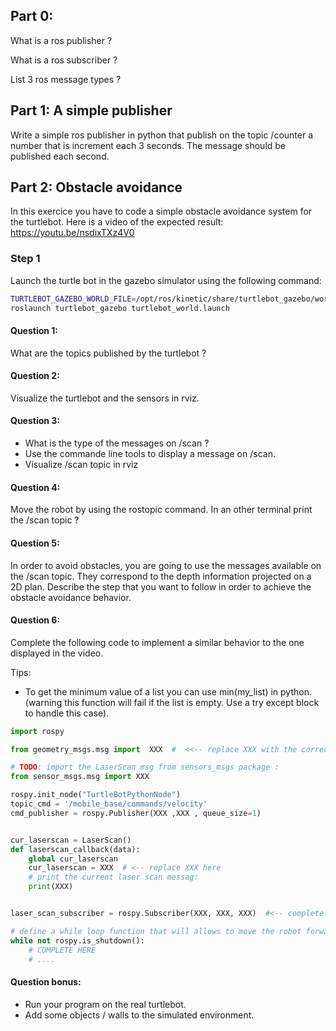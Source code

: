 
## Part 0:

What is a ros publisher ?

What is a ros subscriber ?

List 3 ros message types ?

## Part 1: A simple publisher
Write a simple ros publisher in python that publish on the topic /counter a number that is increment each 3 seconds.
The message should be published each second.

## Part 2: Obstacle avoidance
In this exercice you have to code a simple obstacle avoidance system for the turtlebot. Here is a video of the expected result: https://youtu.be/nsdixTXz4V0

### Step 1

Launch the turtle bot in the gazebo simulator using the following command:

```sh
TURTLEBOT_GAZEBO_WORLD_FILE=/opt/ros/kinetic/share/turtlebot_gazebo/worlds/corridor.world
roslaunch turtlebot_gazebo turtlebot_world.launch
```

#### Question 1:

What are the topics published by the turtlebot ?

#### Question 2:
Visualize the turtlebot and the sensors in rviz.

#### Question 3:
- What is the type of the messages on /scan ?
- Use the commande line tools to display a message on /scan.
- Visualize /scan topic in rviz


#### Question 4:
Move the robot by using the rostopic command. In an other terminal print the /scan topic ?

#### Question 5:

In order to avoid obstacles, you are going to use the messages available on the /scan topic. They correspond to the depth information projected on a 2D plan. Describe the step that you want to follow in order to achieve the obstacle avoidance behavior.


#### Question 6:
Complete the following code to implement a similar behavior to the one displayed in the video.

Tips:
- To get the minimum value of a list you can use min(my_list) in python. (warning this function will fail if the list is empty. Use a try except block to handle this case).

```python
import rospy

from geometry_msgs.msg import  XXX  #  <<-- replace XXX with the correct type use for cmd topic

# TODO: import the LaserScan msg from sensors_msgs package :
from sensor_msgs.msg import XXX

rospy.init_node("TurtleBotPythonNode")
topic_cmd = '/mobile_base/commands/velocity'
cmd_publisher = rospy.Publisher(XXX ,XXX , queue_size=1)


cur_laserscan = LaserScan()
def laserscan_callback(data):
    global cur_laserscan
    cur_laserscan = XXX  # <-- replace XXX here
    # print the current laser scan messag:
    print(XXX)


laser_scan_subscriber = rospy.Subscriber(XXX, XXX, XXX)  #<-- complete here

# define a while loop function that will allows to move the robot forward, and turn if there is an obstacle:
while not rospy.is_shutdown():
    # COMPLETE HERE
    # ....


```

#### Question bonus:
- Run your program on the real turtlebot.
- Add some objects / walls to the simulated environment.
